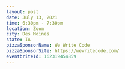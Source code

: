 ```yaml
---
layout: post
date: July 13, 2021
time: 6:30pm - 7:30pm
location: Zoom
city: Des Moines
state: IA
pizzaSponsorName: We Write Code
pizzaSponsorSite: https://wewritecode.com/
eventbriteId: 162319454859
---
```



